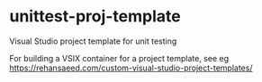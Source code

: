 # unittest-proj-template
Visual Studio project template for unit testing

For building a VSIX container for a project template, see eg https://rehansaeed.com/custom-visual-studio-project-templates/